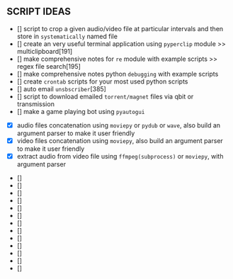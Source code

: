 ## SCRIPT IDEAS
- [] script to crop a given audio/video file at particular intervals and then store in `systematically` named file
- [] create an very useful terminal application using `pyperclip` module >> multiclipboard[191]
- [] make comprehensive notes for `re` module with example scripts >> regex file search[195]
- [] make comprehensive notes python `debugging` with example scripts
- [] create `crontab` scripts for your most used python scripts
- [] auto email `unsbscriber`[385]
- [] script to download emailed `torrent/magnet` files via qbit or transmission
- [] make a game playing bot using `pyautogui`
- [x] audio files concatenation using `moviepy` or `pydub` or `wave`, also build an argument parser to make it user friendly
- [x] video files concatenation using `moviepy`, also build an argument parser to make it user friendly
- [x] extract audio from video file using `ffmpeg(subprocess)` or `moviepy`, with argument parser
- [] 
- [] 
- [] 
- [] 
- [] 
- [] 
- [] 
- [] 
- [] 
- [] 
- [] 
- [] 
- [] 